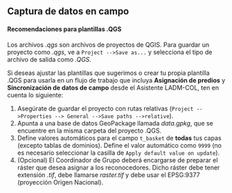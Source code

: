 ## Captura de datos en campo

#### Recomendaciones para plantillas .QGS

Los archivos *.qgs* son archivos de proyectos de QGIS. Para guardar un proyecto como *.qgs*, ve a `Project -->Save as...` y selecciona el tipo de archivo de salida como *.QGS*.



Si deseas ajustar las plantillas que sugerimos o crear tu propia plantilla .QGS para usarla en un flujo de trabajo que incluya **Asignación de predios** y **Sincronización de datos de campo** desde el Asistente LADM-COL, ten en cuenta lo siguiente:

1. Asegúrate de guardar el proyecto con rutas relativas (`Project -->Properties --> General -->Save paths -->relative`).
2. Apunta a una base de datos GeoPackage llamada *data.gpkg*, que se encuentre en la misma carpeta del proyecto .QGS. 
3. Define valores automáticos para el campo `t_basket` de **todas** tus capas (excepto tablas de dominios). Define el valor automático como `9999` (no es necesario seleccionar la casilla de `Apply default value on update`).
4. (Opcional) El Coordinador de Grupo deberá encargarse de preparar el ráster que desea asignar a los reconocedores. Dicho ráster debe tener extensión *.tif*, debe llamarse *raster.tif* y debe usar el EPSG:9377 (proyección Origen Nacional).